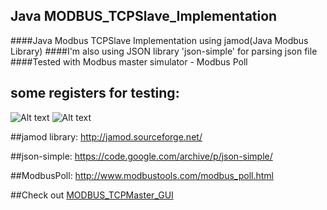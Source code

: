 ## Java MODBUS_TCPSlave_Implementation
####Java Modbus TCPSlave Implementation using jamod(Java Modbus Library) 
####I'm also using JSON library 'json-simple' for parsing json file
####Tested with Modbus master simulator - Modbus Poll 

## some registers for testing:

![Alt text](http://i.imgur.com/uBrgDUD.png)
![Alt text](http://i.imgur.com/yp8SIkY.png)


##jamod library:
http://jamod.sourceforge.net/

##json-simple:
https://code.google.com/archive/p/json-simple/

##ModbusPoll:
http://www.modbustools.com/modbus_poll.html

##Check out [MODBUS_TCPMaster_GUI](https://github.com/mabat/MODBUS_TCPMaster_GUI)
